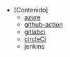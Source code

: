 - [Contenido]
  - [azure](azure%2FREADME.md)
  - [github-action](github-action%2FREADME.md)
  - [gitlabci](gitlabci%2FREADME.md)
  - [circleCi](CircleCI%2FCircleCI.md)
  - jenkins
